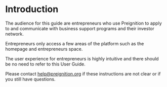 # Introduction

The audience for this guide are entrepreneurs who use Preignition to apply to and communicate with business support programs and their investor network.

Entrepreneurs only access a few areas of the platform such as the homepage and entrepreneurs space. 

The user experience for entrepreneurs is highly intuitive and there should be no need to refer to this User Guide.

Please contact help@preignition.org if these instructions are not clear or if you still have questions.
